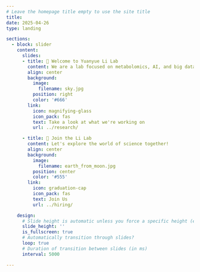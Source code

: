 ```yaml
---
# Leave the homepage title empty to use the site title
title:
date: 2025-04-26
type: landing

sections:
  - block: slider
    content:
      slides:
      - title: 👋 Welcome to Yuanyue Li Lab
        content: We are a lab focused on metabolomics, AI, and big data.          
        align: center
        background:
          image:
            filename: sky.jpg
          position: right
          color: '#666'
        link:
          icon: magnifying-glass
          icon_pack: fas
          text: Take a look at what we're working on
          url: ../research/

      - title: 🔭 Join the Li Lab
        content: Let's explore the world of science together!
        align: center
        background:
          image:
            filename: earth_from_moon.jpg
          position: center
          color: '#555'
        link:
          icon: graduation-cap
          icon_pack: fas
          text: Join Us
          url: ../hiring/

    design:
      # Slide height is automatic unless you force a specific height (e.g. '400px')
      slide_height: ''
      is_fullscreen: true
      # Automatically transition through slides?
      loop: true
      # Duration of transition between slides (in ms)
      interval: 5000

---
```

